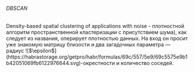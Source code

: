 <h6>DBSCAN</h6>
Density-based spatial clustering of applications with noise - плотностной алгоритм пространственной кластеризации с присутствием шума), как следует из названия, оперирует плотностью данных. На вход он просит уже знакомую матрицу близости и два загадочных параметра — радиус ![$\epsilon$](https://habrastorage.org/getpro/habr/formulas/69c/557/5e9/69c5575e9b1b42051069fb6122976644.svg)-окрестности и количество соседей.